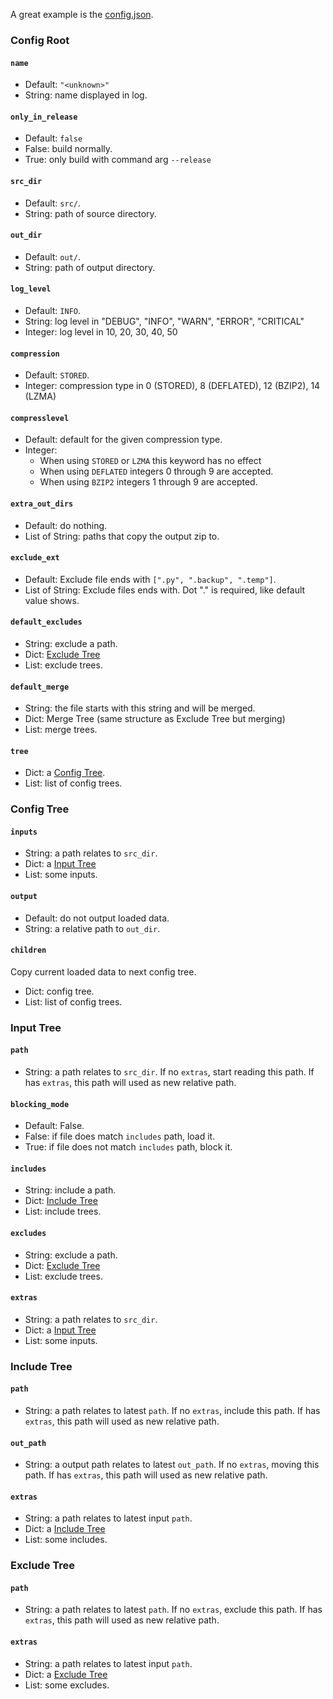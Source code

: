 A great example is the [config.json](config.json).

### Config Root

#### `name`

- Default: `"<unknown>"`
- String: name displayed in log.

#### `only_in_release`

- Default: `false`
- False: build normally.
- True: only build with command arg `--release`

#### `src_dir`

- Default: `src/`.
- String: path of source directory.

#### `out_dir`

- Default: `out/`.
- String: path of output directory.

#### `log_level`

- Default: `INFO`.
- String: log level in "DEBUG", "INFO", "WARN", "ERROR", "CRITICAL"
- Integer: log level in 10, 20, 30, 40, 50

#### `compression`

- Default: `STORED`.
- Integer: compression type in 0 (STORED), 8 (DEFLATED), 12 (BZIP2), 14 (LZMA)

#### `compresslevel`

- Default: default for the given compression type.
- Integer:
  - When using `STORED` or `LZMA` this keyword has no effect
  - When using `DEFLATED` integers 0 through 9 are accepted.
  - When using `BZIP2` integers 1 through 9 are accepted.

#### `extra_out_dirs`

- Default: do nothing.
- List of String: paths that copy the output zip to.

#### `exclude_ext`

- Default: Exclude file ends with `[".py", ".backup", ".temp"]`.
- List of String: Exclude files ends with. Dot "." is required, like default value shows.

#### `default_excludes`

- String: exclude a path.
- Dict: [Exclude Tree](#exclude-tree)
- List: exclude trees.

#### `default_merge`

- String: the file starts with this string and will be merged.
- Dict: Merge Tree (same structure as Exclude Tree but merging)
- List: merge trees.

#### `tree`

- Dict: a [Config Tree](#config-tree).
- List: list of config trees.

### Config Tree

#### `inputs`

- String: a path relates to `src_dir`.
- Dict: a [Input Tree](#input-tree)
- List: some inputs.

#### `output`

- Default: do not output loaded data.
- String: a relative path to `out_dir`.

#### `children`

Copy current loaded data to next config tree.

- Dict: config tree.
- List: list of config trees.

### Input Tree

#### `path`

- String: a path relates to `src_dir`. If no `extras`, start reading this path. If has `extras`, this path will used as new relative path.

#### `blocking_mode`

- Default: False.
- False: if file does match `includes` path, load it.
- True: if file does not match `includes` path, block it.

#### `includes`

- String: include a path.
- Dict: [Include Tree](#include-tree)
- List: include trees.

#### `excludes`

- String: exclude a path.
- Dict: [Exclude Tree](#exclude-tree)
- List: exclude trees.

#### `extras`

- String: a path relates to `src_dir`.
- Dict: a [Input Tree](#input-tree)
- List: some inputs.

### Include Tree

#### `path`

- String: a path relates to latest `path`. If no `extras`, include this path. If has `extras`, this path will used as new relative path.

#### `out_path`

- String: a output path relates to latest `out_path`. If no `extras`, moving this path. If has `extras`, this path will used as new relative path.

#### `extras`

- String: a path relates to latest input `path`.
- Dict: a [Include Tree](#include-tree)
- List: some includes.

### Exclude Tree

#### `path`

- String: a path relates to latest `path`. If no `extras`, exclude this path. If has `extras`, this path will used as new relative path.

#### `extras`

- String: a path relates to latest input `path`.
- Dict: a [Exclude Tree](#exclude-tree)
- List: some excludes.
